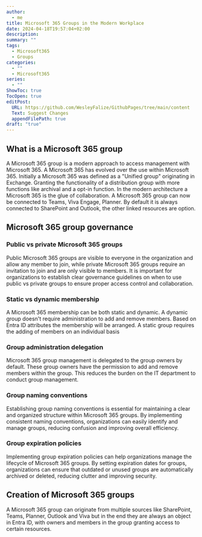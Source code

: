 ```yaml
---
author:
  - me
title: Microsoft 365 Groups in the Modern Workplace
date: 2024-04-18T19:57:04+02:00
description: 
summary: ""
tags:
  - Microsoft365
  - Groups
categories:
  - ""
  - Microsoft365
series:
  - ""
ShowToc: true
TocOpen: true
editPost:
  URL: https://github.com/WesleyFalize/GithubPages/tree/main/content
  Text: Suggest Changes
  appendFilePath: true
draft: "true"
---
```

## What is a Microsoft 365 group
A Microsoft 365 group is a modern approach to access management with Microsoft 365. A Microsoft 365 has evolved over the use within Microsoft 365. Initially a Microsoft 365 was defined as a "Unified group" originating in Exchange. Granting the functionality of a distribution group with more functions like archival and a opt-in function. In the modern architecture a Microsoft 365 is the glue of collaboration. A Microsoft 365 group can now be connected to Teams, Viva Engage, Planner. By default it is always connected to SharePoint and Outlook, the other linked resources are option.
## Microsoft 365 group governance

### Public vs private Microsoft 365 groups
Public Microsoft 365 groups are visible to everyone in the organization and allow any member to join, while private Microsoft 365 groups require an invitation to join and are only visible to members. It is important for organizations to establish clear governance guidelines on when to use public vs private groups to ensure proper access control and collaboration.

### Static vs dynamic membership
A Microsoft 365 membership can be both static and dynamic. A dynamic group doesn't require administration to add and remove members. Based on Entra ID attributes the membership will be arranged. A static group requires the adding of members on an individual basis

### Group administration delegation
Microsoft 365 group management is delegated to the group owners by default. These group owners have the permission to add and remove members within the group. This reduces the burden on the IT department to conduct group management. 

### Group naming conventions
Establishing group naming conventions is essential for maintaining a clear and organized structure within Microsoft 365 groups. By implementing consistent naming conventions, organizations can easily identify and manage groups, reducing confusion and improving overall efficiency.
### Group expiration policies
Implementing group expiration policies can help organizations manage the lifecycle of Microsoft 365 groups. By setting expiration dates for groups, organizations can ensure that outdated or unused groups are automatically archived or deleted, reducing clutter and improving security.

## Creation of Microsoft 365 groups
A Microsoft 365 group can originate from multiple sources like SharePoint, Teams, Planner, Outlook and Viva but in the end they are always an object in Entra ID, with owners and members in the group granting access to certain resources.


